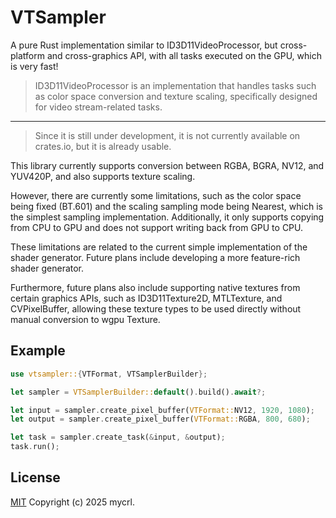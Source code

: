 # VTSampler

A pure Rust implementation similar to ID3D11VideoProcessor, but cross-platform and cross-graphics API, with all tasks executed on the GPU, which is very fast!
> ID3D11VideoProcessor is an implementation that handles tasks such as color space conversion and texture scaling, specifically designed for video stream-related tasks.

---

> Since it is still under development, it is not currently available on crates.io, but it is already usable.

This library currently supports conversion between RGBA, BGRA, NV12, and YUV420P, and also supports texture scaling.

However, there are currently some limitations, such as the color space being fixed (BT.601) and the scaling sampling mode being Nearest, which is the simplest sampling implementation. Additionally, it only supports copying from CPU to GPU and does not support writing back from GPU to CPU.

These limitations are related to the current simple implementation of the shader generator. Future plans include developing a more feature-rich shader generator.

Furthermore, future plans also include supporting native textures from certain graphics APIs, such as ID3D11Texture2D, MTLTexture, and CVPixelBuffer, allowing these texture types to be used directly without manual conversion to wgpu Texture.

## Example

```rust
use vtsampler::{VTFormat, VTSamplerBuilder};

let sampler = VTSamplerBuilder::default().build().await?;

let input = sampler.create_pixel_buffer(VTFormat::NV12, 1920, 1080);
let output = sampler.create_pixel_buffer(VTFormat::RGBA, 800, 680);

let task = sampler.create_task(&input, &output);
task.run();
```

## License

[MIT](./LICENSE) Copyright (c) 2025 mycrl.
